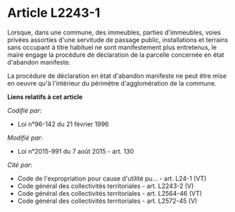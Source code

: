 # Article L2243-1

Lorsque, dans une commune, des immeubles, parties d'immeubles, voies privées assorties d'une servitude de passage public,
installations et terrains sans occupant à titre habituel ne sont manifestement plus entretenus, le maire        engage la
procédure de déclaration de la parcelle concernée en état d'abandon manifeste. 

La procédure de déclaration en état d'abandon manifeste ne peut être mise en oeuvre qu'à l'intérieur du périmètre
d'agglomération de la commune.

**Liens relatifs à cet article**

_Codifié par_:

  - Loi n°96-142 du 21 février 1996

_Modifié par_:

  - Loi n°2015-991 du 7 août 2015 - art. 130

_Cité par_:

  - Code de l'expropriation pour cause d'utilité pu... - art. L24-1 (VT)
  - Code général des collectivités territoriales - art. L2243-2 (V)
  - Code général des collectivités territoriales - art. L2564-46 (VT)
  - Code général des collectivités territoriales - art. L2572-45 (V)
